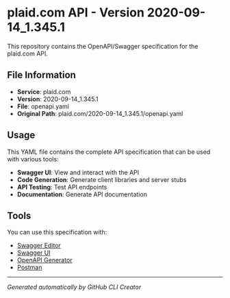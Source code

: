 # plaid.com API - Version 2020-09-14_1.345.1

This repository contains the OpenAPI/Swagger specification for the plaid.com API.

## File Information

- **Service**: plaid.com
- **Version**: 2020-09-14_1.345.1
- **File**: openapi.yaml
- **Original Path**: plaid.com/2020-09-14_1.345.1/openapi.yaml

## Usage

This YAML file contains the complete API specification that can be used with various tools:

- **Swagger UI**: View and interact with the API
- **Code Generation**: Generate client libraries and server stubs
- **API Testing**: Test API endpoints
- **Documentation**: Generate API documentation

## Tools

You can use this specification with:

- [Swagger Editor](https://editor.swagger.io/)
- [Swagger UI](https://swagger.io/tools/swagger-ui/)
- [OpenAPI Generator](https://openapi-generator.tech/)
- [Postman](https://www.postman.com/)

---

*Generated automatically by GitHub CLI Creator*
